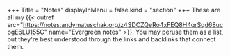 +++
Title = "Notes"
displayInMenu = false
kind = "section"
+++
These are all my {{< outref src="https://notes.andymatuschak.org/z4SDCZQeRo4xFEQ8H4qrSqd68ucpgE6LU155C" name="Evergreen notes" >}}. You may peruse them as a list, but they're best understood through the links and backlinks that connect them.
